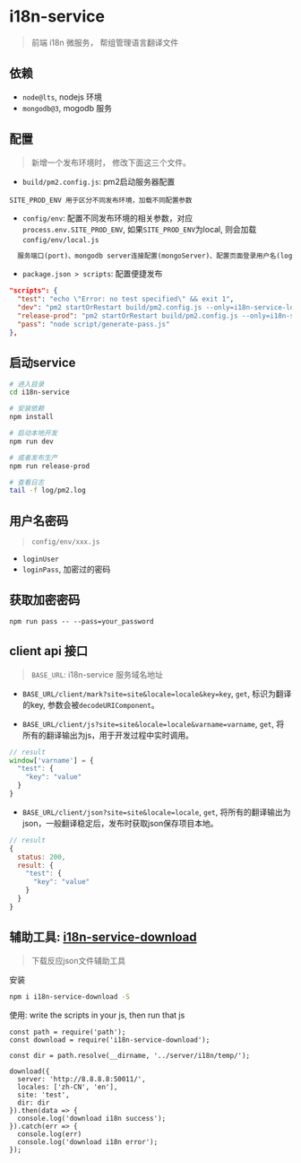 # i18n-service

> 前端 i18n 微服务， 帮组管理语言翻译文件

## 依赖

- `node@lts`, nodejs 环境
- `mongodb@3`, mogodb 服务

## 配置

> 新增一个发布环境时， 修改下面这三个文件。

- `build/pm2.config.js`: pm2启动服务器配置
```
SITE_PROD_ENV 用于区分不同发布环境，加载不同配置参数
```

- `config/env`: 配置不同发布环境的相关参数，对应`process.env.SITE_PROD_ENV`, 如果`SITE_PROD_ENV`为local, 则会加载`config/env/local.js`

```txt
  服务端口(port)、mongodb server连接配置(mongoServer)、配置页面登录用户名(loginUser)密码(loginPass)等……详情见`config/env/locale.js`。
```

- `package.json > scripts`: 配置便捷发布

```json
"scripts": {
  "test": "echo \"Error: no test specified\" && exit 1",
  "dev": "pm2 startOrRestart build/pm2.config.js --only=i18n-service-local",
  "release-prod": "pm2 startOrRestart build/pm2.config.js --only=i18n-service-prod",
  "pass": "node script/generate-pass.js"
},
```

## 启动service

```sh
# 进入目录
cd i18n-service

# 安装依赖
npm install

# 启动本地开发
npm run dev

# 或者发布生产
npm run release-prod

# 查看日志
tail -f log/pm2.log
```

## 用户名密码

> `config/env/xxx.js`

- `loginUser`
- `loginPass`, 加密过的密码

## 获取加密密码

```
npm run pass -- --pass=your_password
```

## client api 接口

> `BASE_URL`: i18n-service 服务域名地址

- `BASE_URL/client/mark?site=site&locale=locale&key=key`, `get`, 标识为翻译的key, 参数会被`decodeURIComponent`。

- `BASE_URL/client/js?site=site&locale=locale&varname=varname`, `get`, 将所有的翻译输出为js，用于开发过程中实时调用。

```js
// result
window['varname'] = {
  "test": {
    "key": "value"
  }
}
```

- `BASE_URL/client/json?site=site&locale=locale`, `get`, 将所有的翻译输出为json，一般翻译稳定后，发布时获取json保存项目本地。

```js
// result
{
  status: 200,
  result: {
    "test": {
      "key": "value"
    }
  }
}
```

## 辅助工具: [i18n-service-download](https://github.com/ccqgithub/i18n-service/tree/master/tool/i18n-service-download)

> 下载反应json文件辅助工具

安装

```sh
npm i i18n-service-download -S
```

使用: write the scripts in your js, then run that js

```
const path = require('path');
const download = require('i18n-service-download');

const dir = path.resolve(__dirname, '../server/i18n/temp/');

download({
  server: 'http://8.8.8.8:50011/',
  locales: ['zh-CN', 'en'],
  site: 'test',
  dir: dir
}).then(data => {
  console.log('download i18n success');
}).catch(err => {
  console.log(err)
  console.log('download i18n error');
});
```
